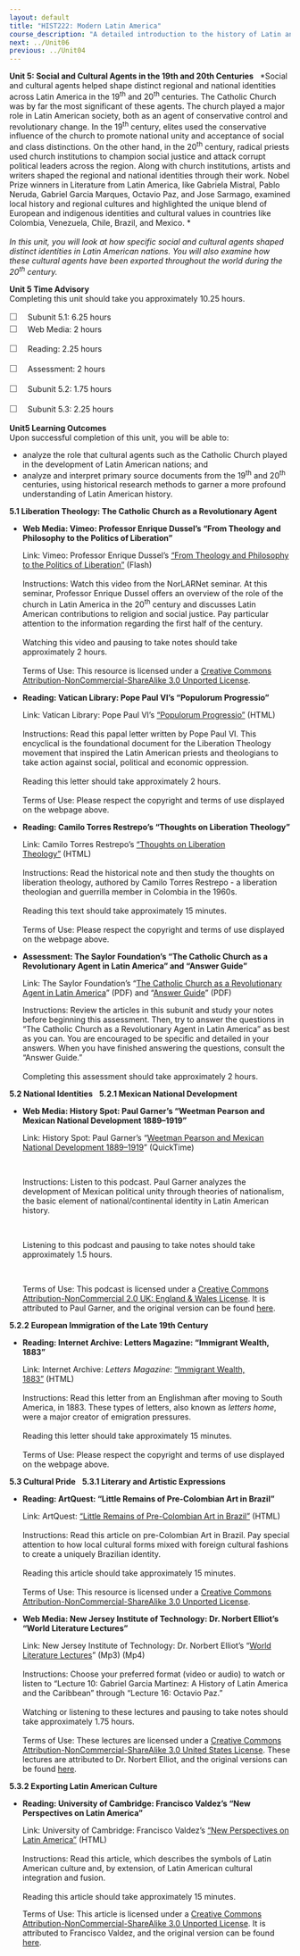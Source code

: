 ```yaml
---
layout: default
title: "HIST222: Modern Latin America"
course_description: "A detailed introduction to the history of Latin and South America from the 19th century to the present. Analyzes the region's independence movements and the creation of its modern nation-states."
next: ../Unit06
previous: ../Unit04
---
```

**Unit 5: Social and Cultural Agents in the 19th and 20th Centuries**
<span id="5"></span> 
*Social and cultural agents helped shape distinct regional and national
identities across Latin America in the 19<sup>th</sup> and
20<sup>th</sup> centuries. The Catholic Church was by far the most
significant of these agents. The church played a major role in Latin
American society, both as an agent of conservative control and
revolutionary change. In the 19<sup>th</sup> century, elites used the
conservative influence of the church to promote national unity and
acceptance of social and class distinctions. On the other hand, in the
20<sup>th</sup> century, radical priests used church institutions to
champion social justice and attack corrupt political leaders across the
region. Along with church institutions, artists and writers shaped the
regional and national identities through their work. Nobel Prize winners
in Literature from Latin America, like Gabriela Mistral, Pablo Neruda,
Gabriel Garcia Marques, Octavio Paz, and Jose Sarmago, examined local
history and regional cultures and highlighted the unique blend of
European and indigenous identities and cultural values in countries like
Colombia, Venezuela, Chile, Brazil, and Mexico. *  
    
 *In this unit, you will look at how specific social and cultural agents
shaped distinct identities in Latin American nations. You will also
examine how these cultural agents have been exported throughout the
world during the 20<sup>th</sup> century.*

**Unit 5 Time Advisory**  
Completing this unit should take you approximately 10.25 hours.  
  
 <span
style="color: rgb(85, 85, 85); font-family: 'Myriad Pro', 'Gill Sans', 'Gill Sans MT', Calibri, sans-serif; font-size: 16.363636016845703px; line-height: 21.81818199157715px;">☐
   </span>Subunit 5.1: 6.25 hours  
<span
style="color: rgb(85, 85, 85); font-family: 'Myriad Pro', 'Gill Sans', 'Gill Sans MT', Calibri, sans-serif; font-size: 16.363636016845703px; line-height: 21.81818199157715px;">☐
   </span>Web Media: 2 hours

<span
style="color: rgb(85, 85, 85); font-family: 'Myriad Pro', 'Gill Sans', 'Gill Sans MT', Calibri, sans-serif; font-size: 16.363636016845703px; line-height: 21.81818199157715px;">☐
   </span>Reading: 2.25 hours

<span
style="color: rgb(85, 85, 85); font-family: 'Myriad Pro', 'Gill Sans', 'Gill Sans MT', Calibri, sans-serif; font-size: 16.363636016845703px; line-height: 21.81818199157715px;">☐
   </span>Assessment: 2 hours

<span
style="color: rgb(85, 85, 85); font-family: 'Myriad Pro', 'Gill Sans', 'Gill Sans MT', Calibri, sans-serif; font-size: 16.363636016845703px; line-height: 21.81818199157715px;">☐
   </span>Subunit 5.2: 1.75 hours  
  
 <span
style="color: rgb(85, 85, 85); font-family: 'Myriad Pro', 'Gill Sans', 'Gill Sans MT', Calibri, sans-serif; font-size: 16.363636016845703px; line-height: 21.81818199157715px;">☐
   </span>Subunit 5.3: 2.25 hours

**Unit5 Learning Outcomes**  
Upon successful completion of this unit, you will be able to:
-   analyze the role that cultural agents such as the Catholic Church
    played in the development of Latin American nations; and
-   analyze and interpret primary source documents from the
    19<sup>th</sup> and 20<sup>th</sup> centuries, using historical
    research methods to garner a more profound understanding of Latin
    American history.

**5.1 Liberation Theology: The Catholic Church as a Revolutionary
Agent** <span id="5.1"></span> 
-   **Web Media: Vimeo: Professor Enrique Dussel’s “From Theology and
    Philosophy to the Politics of Liberation”**

    Link: Vimeo: Professor Enrique Dussel’s [“From Theology and
    Philosophy to the Politics of
    Liberation”](http://vimeo.com/40847247) (Flash)  
        
     Instructions: Watch this video from the NorLARNet seminar. At this
    seminar, Professor Enrique Dussel offers an overview of the role of
    the church in Latin America in the 20<sup>th</sup> century and
    discusses Latin American contributions to religion and social
    justice. Pay particular attention to the information regarding the
    first half of the century.   
        
     Watching this video and pausing to take notes should take
    approximately 2 hours.  
        
     Terms of Use: This resource is licensed under a [Creative Commons
    Attribution-NonCommercial-ShareAlike 3.0 Unported
    License](http://creativecommons.org/licenses/by-nc-sa/3.0/).

-   **Reading: Vatican Library: Pope Paul VI’s “Populorum Progressio”**

    Link: Vatican Library: Pope Paul VI’s [“Populorum
    Progressio”](http://www.vatican.va/holy_father/paul_vi/encyclicals/documents/hf_p-vi_enc_26031967_populorum_en.html) (HTML)  
        
     Instructions: Read this papal letter written by Pope Paul VI. This
    encyclical is the foundational document for the Liberation Theology
    movement that inspired the Latin American priests and theologians to
    take action against social, political and economic oppression.  
        
     Reading this letter should take approximately 2 hours.  
        
     Terms of Use: Please respect the copyright and terms of use
    displayed on the webpage above.

-   **Reading: Camilo Torres Restrepo’s “Thoughts on Liberation
    Theology”**

    Link: Camilo Torres Restrepo’s [“Thoughts on Liberation
    Theology”](http://faculty.chass.ncsu.edu/slatta/hi216/documents/torres.htm) (HTML)  
        
     Instructions: Read the historical note and then study the thoughts
    on liberation theology, authored by Camilo Torres Restrepo - a
    liberation theologian and guerrilla member in Colombia in the
    1960s.  
        
     Reading this text should take approximately 15 minutes.  
        
     Terms of Use: Please respect the copyright and terms of use
    displayed on the webpage above.

-   **Assessment: The Saylor Foundation’s “The Catholic Church as a
    Revolutionary Agent in Latin America” and “Answer Guide”**

    Link: The Saylor Foundation’s “[The Catholic Church as a
    Revolutionary Agent in Latin
    America](https://resources.saylor.org/archived/wp-content/uploads/2012/07/HIST222-Assessment-5.FINAL_.pdf)”
    (PDF) and “[Answer
    Guide](https://resources.saylor.org/archived/wp-content/uploads/2012/07/HIST222-Assessment-5-Answer-Guide.FINAL_.pdf)”
    (PDF)  
      
     Instructions: Review the articles in this subunit and study your
    notes before beginning this assessment. Then, try to answer the
    questions in “The Catholic Church as a Revolutionary Agent in Latin
    America” as best as you can. You are encouraged to be specific and
    detailed in your answers. When you have finished answering the
    questions, consult the “Answer Guide.”    
        
     Completing this assessment should take approximately 2 hours.

**5.2 National Identities** <span id="5.2"></span> 
**5.2.1 Mexican National Development** <span id="5.2.1"></span> 
-   **Web Media: History Spot: Paul Garner’s “Weetman Pearson and
    Mexican National Development 1889–1919”**

    Link: History Spot: Paul Garner’s “[Weetman Pearson and Mexican
    National Development
    1889–1919](http://historyspot.org.uk/podcasts/latin-american-history/weetman-pearson-and-mexican-national-development-1889-1919)”
    (QuickTime)

     

    Instructions: Listen to this podcast. Paul Garner analyzes the
    development of Mexican political unity through theories of
    nationalism, the basic element of national/continental identity in
    Latin American history.

     

    Listening to this podcast and pausing to take notes should take
    approximately 1.5 hours.

     

    Terms of Use: This podcast is licensed under a [Creative Commons
    Attribution-NonCommercial 2.0 UK: England & Wales
    License](http://creativecommons.org/licenses/by-nc/2.0/uk/). It is
    attributed to Paul Garner, and the original version can be found
    [here](http://historyspot.org.uk/podcasts/latin-american-history/weetman-pearson-and-mexican-national-development-1889-1919). 

**5.2.2 European Immigration of the Late 19th Century** <span
id="5.2.2"></span> 
-   **Reading: Internet Archive: Letters Magazine: “Immigrant Wealth,
    1883”**

    Link: Internet Archive: *Letters Magazine*: [“Immigrant Wealth,
    1883”](http://web.archive.org/web/19981203161408/http:/www.signature.pair.com/letters/archive/argentina.html) (HTML)  
        
     Instructions: Read this letter from an Englishman after moving to
    South America, in 1883. These types of letters, also known as
    *letters home*, were a major creator of emigration pressures.  
        
     Reading this letter should take approximately 15 minutes.  
        
     Terms of Use: Please respect the copyright and terms of use
    displayed on the webpage above.

**5.3 Cultural Pride** <span id="5.3"></span> 
**5.3.1 Literary and Artistic Expressions** <span id="5.3.1"></span> 
-   **Reading: ArtQuest: “Little Remains of Pre-Colombian Art in
    Brazil”**

    Link: ArtQuest: [“Little Remains of Pre-Colombian Art in
    Brazil”](http://www.artquest.org.uk/articles/view/history-of-art) (HTML)  
        
     Instructions: Read this article on pre-Colombian Art in Brazil. Pay
    special attention to how local cultural forms mixed with foreign
    cultural fashions to create a uniquely Brazilian identity.   
        
     Reading this article should take approximately 15 minutes.  
        
     Terms of Use: This resource is licensed under a [Creative Commons
    Attribution-NonCommercial-ShareAlike 3.0 Unported
    License](http://creativecommons.org/licenses/by-nc-sa/3.0/).

-   **Web Media: New Jersey Institute of Technology: Dr. Norbert
    Elliot’s “World Literature Lectures”**

    Link: New Jersey Institute of Technology: Dr. Norbert Elliot’s
    “[World Literature
    Lectures](http://ocw.njit.edu/csla/lit/lit-330-elliot/index.php)”
    (Mp3) (Mp4)  
        
     Instructions: Choose your preferred format (video or audio) to
    watch or listen to “Lecture 10: Gabriel Garcia Martinez: A History
    of Latin America and the Caribbean” through “Lecture 16: Octavio
    Paz.”  
        
     Watching or listening to these lectures and pausing to take notes
    should take approximately 1.75 hours.  
        
     Terms of Use: These lectures are licensed under a [Creative Commons
    Attribution-NonCommercial-ShareAlike 3.0 United States
    License](http://creativecommons.org/licenses/by-nc-sa/3.0/us/deed.en_US).
    These lectures are attributed to Dr. Norbert Elliot, and the
    original versions can be found
    [here](http://ocw.njit.edu/csla/lit/lit-330-elliot/index.php).

**5.3.2 Exporting Latin American Culture** <span id="5.3.2"></span> 
-   **Reading: University of Cambridge: Francisco Valdez’s “New
    Perspectives on Latin America”**

    Link: University of Cambridge: Francisco Valdez’s [“New Perspectives
    on Latin
    America”](http://www.cam.ac.uk/research/news/new-perspectives-on-latin-america) (HTML)  
        
     Instructions: Read this article, which describes the symbols of
    Latin American culture and, by extension, of Latin American cultural
    integration and fusion.   
        
     Reading this article should take approximately 15 minutes.  
      
     Terms of Use: This article is licensed under a [Creative Commons
    Attribution-NonCommercial-ShareAlike 3.0 Unported
    License](http://creativecommons.org/licenses/by-nc-sa/3.0/). It is
    attributed to Francisco Valdez, and the original version can be
    found
    [here](http://www.cam.ac.uk/research/news/new-perspectives-on-latin-america).



